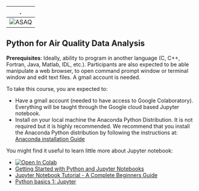 | . |
| - |
| ![ASAQ](https://www.iybssd2022.org/wp-content/uploads/ASAQ.jpg) |

## Python for Air Quality Data Analysis



**Prerequisites**: Ideally, ability to program in another language (C, C++, Fortran, Java, Matlab, IDL, etc.). Participants are also expected to be able manipulate a web browser, to open command prompt window or terminal window and edit text files. A gmail account is needed.

To take this course, you are expected to:

- Have a gmail account (needed to have access to Google Colaboratory). Everything will be taught through the Google cloud based Jupyter notebook.
- Install on your local machine the Anaconda Python Distribution. It is not required but it is highly recommended.
 We recommend that you install the Anaconda Python distribution by following the instructions at: [Anaconda installation Guide](https://docs.continuum.io/anaconda/install/)

You might find it useful to learn little more about Jupyter notebook: 

-  [![Open In Colab](https://colab.research.google.com/assets/colab-badge.svg)](https://colab.research.google.com/github/astg606/py_materials/blob/master/jupyter_notebook/jupyter_notebook_introduction.ipynb)
- [Getting Started with Python and Jupyter Notebooks](https://jckantor.github.io/CBE30338/01.01-Getting-Started-with-Python-and-Jupyter-Notebooks.html)
- [Jupyter Notebook Tutorial - A Complete Beginners Guide](https://www.projectpro.io/data-science-in-python-tutorial/jupyter-notebook-tutorial)
- [Python basics 1: Jupyter](https://training.digitalearthafrica.org/en/latest/python_basics/01_jupyter.html)

